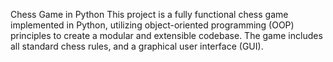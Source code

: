 
Chess Game in Python
This project is a fully functional chess game implemented in Python, utilizing object-oriented programming (OOP) principles to create a modular and extensible codebase. The game includes all standard chess rules,  and a graphical user interface (GUI).
